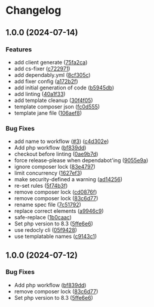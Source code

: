 # Changelog

## 1.0.0 (2024-07-14)


### Features

* add client generate ([75fa2ca](https://github.com/cedricziel/php-openapi-client-template/commit/75fa2cad310a0c6b81d853d6ecdca19e19aa720c))
* add cs-fixer ([c722971](https://github.com/cedricziel/php-openapi-client-template/commit/c722971a3547c8e5cefea71573d8135dd655a9ad))
* add dependably.yml ([8cf305c](https://github.com/cedricziel/php-openapi-client-template/commit/8cf305c5fc8c01b267bc9707f6ba72ec7bbd7695))
* add fixer config ([a172b2f](https://github.com/cedricziel/php-openapi-client-template/commit/a172b2f966a88b9354f2b9bc7c6469daf459fafd))
* add initial generation of code ([b5945db](https://github.com/cedricziel/php-openapi-client-template/commit/b5945db356a87b90df15e963b3b77bdb23bb18cf))
* add linting ([40a1f33](https://github.com/cedricziel/php-openapi-client-template/commit/40a1f3343e372c8595db816e8b9ccafc9beb4ccd))
* add template cleanup ([30f4f05](https://github.com/cedricziel/php-openapi-client-template/commit/30f4f05a41b1aaa55127056239a5fe5bf1d1b4c4))
* template composer json ([fc0d555](https://github.com/cedricziel/php-openapi-client-template/commit/fc0d55528ce95477cb779ccdf98aaf419e423a2a))
* template jane file ([106aef8](https://github.com/cedricziel/php-openapi-client-template/commit/106aef819602f0078302e239cff429a465f3d974))


### Bug Fixes

* add name to workflow ([#3](https://github.com/cedricziel/php-openapi-client-template/issues/3)) ([c4d302e](https://github.com/cedricziel/php-openapi-client-template/commit/c4d302e5ffa6f5342ff7164eff711e37f3f83e89))
* Add php workflow ([bf839dd](https://github.com/cedricziel/php-openapi-client-template/commit/bf839ddee1b73c30f2241bd568e285d9acf6192b))
* checkout before linting ([0ae9b7d](https://github.com/cedricziel/php-openapi-client-template/commit/0ae9b7de7e62ce6c4f95d1b17cdd67484b40324b))
* force release-please when dependabot'ing ([9055e9a](https://github.com/cedricziel/php-openapi-client-template/commit/9055e9a449507c2cf4df6f4d2bebc928e3eca332))
* ignore composer lock ([83e4797](https://github.com/cedricziel/php-openapi-client-template/commit/83e4797353eb13e12d33997e6165e876b0861e49))
* limit concurrency ([1627ef3](https://github.com/cedricziel/php-openapi-client-template/commit/1627ef3499b6e99fd8fef80235a74dc78dc2ab08))
* make security-defined a warning ([ad14256](https://github.com/cedricziel/php-openapi-client-template/commit/ad142563bdb5a0c60589c16706d4f82d32a70149))
* re-set rules ([5f74b3f](https://github.com/cedricziel/php-openapi-client-template/commit/5f74b3f8faf5a61de55bb49e057aa267d19aa91f))
* remove composer lock ([cd0876f](https://github.com/cedricziel/php-openapi-client-template/commit/cd0876fdcd45c363a90ea9861a5e271faa52c86d))
* remove composer lock ([83c6d77](https://github.com/cedricziel/php-openapi-client-template/commit/83c6d770ec192bb2868d95bd8f950de95a6b7ba2))
* rename spec file ([7c51792](https://github.com/cedricziel/php-openapi-client-template/commit/7c517928ddc3d3f95eca8ecc1d195f766b65c401))
* replace correct elements ([a9946c9](https://github.com/cedricziel/php-openapi-client-template/commit/a9946c916ce316ab4644922eafe50bca7a4fe1a5))
* safe-replace ([1b0caac](https://github.com/cedricziel/php-openapi-client-template/commit/1b0caac50f91264ee3eddba6432e336bd22da625))
* Set php version to 8.3 ([5ffe6e6](https://github.com/cedricziel/php-openapi-client-template/commit/5ffe6e681d2c4aea4fc3e3c56015d5e6bcaccbdc))
* use redocly cli ([05f9428](https://github.com/cedricziel/php-openapi-client-template/commit/05f9428ae0d1c2c98a0d37e1ee8d126d624064e0))
* use templatable names ([c9143c1](https://github.com/cedricziel/php-openapi-client-template/commit/c9143c1234a51ffcdad0b3f9d3cdac66bfa1cf9e))

## 1.0.0 (2024-07-12)


### Bug Fixes

* Add php workflow ([bf839dd](https://github.com/cedricziel/leonardoai-php/commit/bf839ddee1b73c30f2241bd568e285d9acf6192b))
* remove composer lock ([83c6d77](https://github.com/cedricziel/leonardoai-php/commit/83c6d770ec192bb2868d95bd8f950de95a6b7ba2))
* Set php version to 8.3 ([5ffe6e6](https://github.com/cedricziel/leonardoai-php/commit/5ffe6e681d2c4aea4fc3e3c56015d5e6bcaccbdc))
